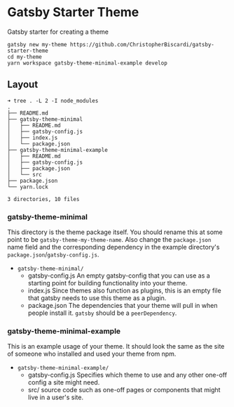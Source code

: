 # Gatsby Starter Theme

Gatsby starter for creating a theme

```shell
gatsby new my-theme https://github.com/ChristopherBiscardi/gatsby-starter-theme
cd my-theme
yarn workspace gatsby-theme-minimal-example develop
```

## Layout

```shell
➜ tree . -L 2 -I node_modules
.
├── README.md
├── gatsby-theme-minimal
│   ├── README.md
│   ├── gatsby-config.js
│   ├── index.js
│   └── package.json
├── gatsby-theme-minimal-example
│   ├── README.md
│   ├── gatsby-config.js
│   ├── package.json
│   └── src
├── package.json
└── yarn.lock

3 directories, 10 files
```

### gatsby-theme-minimal

This directory is the theme package itself. You should rename this at
some point to be `gatsby-theme-my-theme-name`. Also change the
`package.json` name field and the corresponding dependency in the
example directory's `package.json`/`gatsby-config.js`.

- `gatsby-theme-minimal/`
  - gatsby-config.js
    An empty gatsby-config that you can use as a starting point for
    building functionality into your theme.
  - index.js
    Since themes also function as plugins, this is an empty file that
    gatsby needs to use this theme as a plugin.
  - package.json
    The dependencies that your theme will pull in when people install
    it. `gatsby` should be a `peerDependency`.

### gatsby-theme-minimal-example

This is an example usage of your theme. It should look the same as the
site of someone who installed and used your theme from npm.

- `gatsby-theme-minimal-example/`
  - gatsby-config.js
    Specifies which theme to use and any other one-off config a site
    might need.
  - src/
    source code such as one-off pages or components that might live in
    a user's site.
